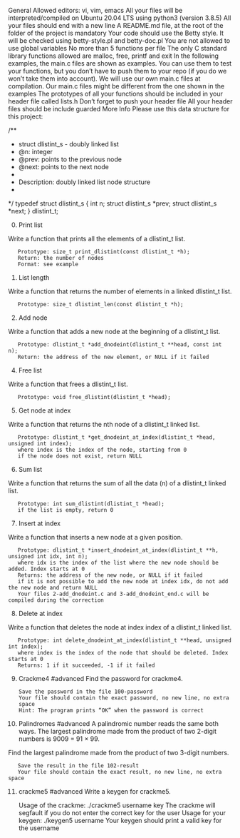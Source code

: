 General
       Allowed editors: vi, vim, emacs
       All your files will be interpreted/compiled on Ubuntu 20.04 LTS using python3 (version 3.8.5)
       All your files should end with a new line
       A README.md file, at the root of the folder of the project is mandatory
       Your code should use the Betty style. It will be checked using betty-style.pl and betty-doc.pl
       You are not allowed to use global variables
       No more than 5 functions per file
       The only C standard library functions allowed are malloc, free, printf and exit
       In the following examples, the main.c files are shown as examples. You can use them to test your functions, but you don’t have to push them to your repo (if you do we won’t take them into account). We will use our own main.c files at compilation. Our main.c files might be different from the one shown in the examples
       The prototypes of all your functions should be included in your header file called lists.h
       Don’t forget to push your header file
       All your header files should be include guarded
More Info
       Please use this data structure for this project:

/**
 * struct dlistint_s - doubly linked list
 * @n: integer
 * @prev: points to the previous node
 * @next: points to the next node
 *
 * Description: doubly linked list node structure
 * 
 */
typedef struct dlistint_s
{
    int n;
    struct dlistint_s *prev;
    struct dlistint_s *next;
} dlistint_t;


0. Print list

Write a function that prints all the elements of a dlistint_t list.

       Prototype: size_t print_dlistint(const dlistint_t *h);
       Return: the number of nodes
       Format: see example


1. List length

Write a function that returns the number of elements in a linked dlistint_t list.

       Prototype: size_t dlistint_len(const dlistint_t *h);


2. Add node

Write a function that adds a new node at the beginning of a dlistint_t list.

       Prototype: dlistint_t *add_dnodeint(dlistint_t **head, const int n);
       Return: the address of the new element, or NULL if it failed


4. Free list

Write a function that frees a dlistint_t list.

       Prototype: void free_dlistint(dlistint_t *head);


5. Get node at index

Write a function that returns the nth node of a dlistint_t linked list.

       Prototype: dlistint_t *get_dnodeint_at_index(dlistint_t *head, unsigned int index);
       where index is the index of the node, starting from 0
       if the node does not exist, return NULL


6. Sum list

Write a function that returns the sum of all the data (n) of a dlistint_t linked list.

       Prototype: int sum_dlistint(dlistint_t *head);
       if the list is empty, return 0


7. Insert at index

Write a function that inserts a new node at a given position.

       Prototype: dlistint_t *insert_dnodeint_at_index(dlistint_t **h, unsigned int idx, int n);
       where idx is the index of the list where the new node should be added. Index starts at 0
       Returns: the address of the new node, or NULL if it failed
       if it is not possible to add the new node at index idx, do not add the new node and return NULL
       Your files 2-add_dnodeint.c and 3-add_dnodeint_end.c will be compiled during the correction


8. Delete at index

Write a function that deletes the node at index index of a dlistint_t linked list.

       Prototype: int delete_dnodeint_at_index(dlistint_t **head, unsigned int index);
       where index is the index of the node that should be deleted. Index starts at 0
       Returns: 1 if it succeeded, -1 if it failed


9. Crackme4
#advanced
Find the password for crackme4.

       Save the password in the file 100-password
       Your file should contain the exact password, no new line, no extra space
       Hint: The program prints “OK” when the password is correct


10. Palindromes
#advanced
A palindromic number reads the same both ways. The largest palindrome made from the product of two 2-digit numbers is 9009 = 91 × 99.

Find the largest palindrome made from the product of two 3-digit numbers.

       Save the result in the file 102-result
       Your file should contain the exact result, no new line, no extra space


11. crackme5
#advanced
Write a keygen for crackme5.

       Usage of the crackme: ./crackme5 username key
       The crackme will segfault if you do not enter the correct key for the user
       Usage for your keygen: ./keygen5 username
       Your keygen should print a valid key for the username
